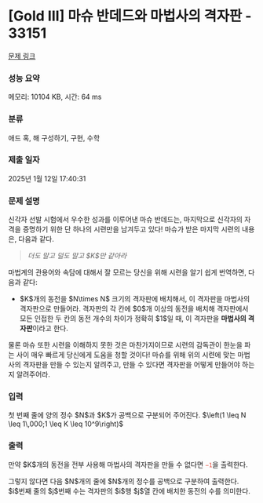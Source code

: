 # [Gold III] 마슈 반데드와 마법사의 격자판 - 33151 

[문제 링크](https://www.acmicpc.net/problem/33151) 

### 성능 요약

메모리: 10104 KB, 시간: 64 ms

### 분류

애드 혹, 해 구성하기, 구현, 수학

### 제출 일자

2025년 1월 12일 17:40:31

### 문제 설명

<p>신각자 선발 시험에서 우수한 성과를 이루어낸 마슈 반데드는, 마지막으로 신각자의 자격을 증명하기 위한 단 하나의 시련만을 남겨두고 있다! 마슈가 받은 마지막 시련의 내용은, 다음과 같다.</p>

<blockquote>
<p><em>더도 말고 덜도 말고 $K$만 같아라</em></p>
</blockquote>

<p>마법계의 관용어와 속담에 대해서 잘 모르는 당신을 위해 시련을 알기 쉽게 번역하면, 다음과 같다:</p>

<ul>
	<li>$K$개의 동전을 $N\times N$ 크기의 격자판에 배치해서, 이 격자판을 마법사의 격자판으로 만들어라. 격자판의 각 칸에 $0$개 이상의 동전을 배치해 격자판에서 모든 인접한 두 칸의 동전 개수의 차이가 정확히 $1$일 때, 이 격자판을 <strong>마법사의 격자판</strong>이라고 한다.</li>
</ul>

<p>물론 마슈 또한 시련을 이해하지 못한 것은 마찬가지이므로 시련의 감독관이 한눈을 파는 사이 매우 빠르게 당신에게 도움을 청할 것이다! 마슈를 위해 위의 시련에 맞는 마법사의 격자판을 만들 수 있는지 알려주고, 만들 수 있다면 격자판을 어떻게 만들어야 하는지 알려주어라.</p>

### 입력 

 <p>첫 번째 줄에 양의 정수 $N$과 $K$가 공백으로 구분되어 주어진다. $\left(1 \leq N \leq 1\,000;1 \leq K \leq 10^9\right)$</p>

### 출력 

 <p>만약 $K$개의 동전을 전부 사용해 마법사의 격자판을 만들 수 없다면 <span style="color:#e74c3c;"><code>−1</code></span>을 출력한다.</p>

<p>그렇지 않다면 다음 $N$개의 줄에 $N$개의 정수를 공백으로 구분하여 출력한다. $i$번째 줄의 $j$번째 수는 격자판의 $i$행 $j$열 칸에 배치한 동전의 수를 의미한다.</p>

